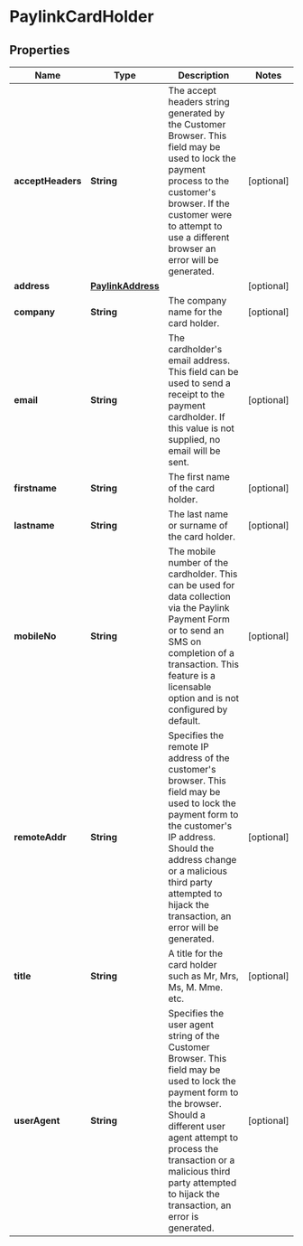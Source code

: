 

# PaylinkCardHolder


## Properties

Name | Type | Description | Notes
------------ | ------------- | ------------- | -------------
**acceptHeaders** | **String** | The accept headers string generated by the Customer Browser. This field may be used to lock the payment process to the customer&#39;s browser. If the customer were to attempt to use a different browser an error will be generated. |  [optional]
**address** | [**PaylinkAddress**](PaylinkAddress.md) |  |  [optional]
**company** | **String** | The company name for the card holder. |  [optional]
**email** | **String** | The cardholder&#39;s email address. This field can be used to send a receipt to the payment cardholder. If this value is not supplied, no email will be sent. |  [optional]
**firstname** | **String** | The first name of the card holder. |  [optional]
**lastname** | **String** | The last name or surname of the card holder. |  [optional]
**mobileNo** | **String** | The mobile number of the cardholder. This can be used for data collection via the Paylink Payment Form or to send an SMS on completion of a transaction. This feature is a licensable option and is not configured by default. |  [optional]
**remoteAddr** | **String** | Specifies the remote IP address of the customer&#39;s browser. This field may be used to lock the payment form to the customer&#39;s IP address. Should the address change or a malicious third party attempted to hijack the transaction, an error will be generated. |  [optional]
**title** | **String** | A title for the card holder such as Mr, Mrs, Ms, M. Mme. etc. |  [optional]
**userAgent** | **String** | Specifies the user agent string of the Customer Browser. This field may be used to lock the payment form to the browser. Should a different user agent attempt to process the transaction or a malicious third party attempted to hijack the transaction, an error is generated. |  [optional]



